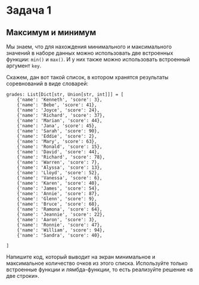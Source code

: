 # Задача 1
## Максимум и минимум
Мы знаем, что для нахождения минимального и максимального значений в наборе данных можно использовать две встроенных функции: `min()` и `max()`. И у них также можно использовать встроенный аргумент `key`. 

Скажем, дан вот такой список, в котором хранятся результаты соревнований в виде словарей:

```
grades: List[Dict[str, Union[str, int]]] = [
    {'name': 'Kenneth', 'score': 3}, 
    {'name': 'Bebe', 'score': 41}, 
    {'name': 'Joyce', 'score': 24}, 
    {'name': 'Richard', 'score': 37}, 
    {'name': 'Marian', 'score': 44}, 
    {'name': 'Jana', 'score': 45},
    {'name': 'Sarah', 'score': 90},
    {'name': 'Eddie', 'score': 2}, 
    {'name': 'Mary', 'score': 63},
    {'name': 'Ronald', 'score': 15},
    {'name': 'David', 'score': 44},
    {'name': 'Richard', 'score': 78},
    {'name': 'Warren', 'score': 7},
    {'name': 'Alyssa', 'score': 13},
    {'name': 'Lloyd', 'score': 52},
    {'name': 'Vanessa', 'score': 6},
    {'name': 'Karen', 'score': 40},
    {'name': 'James', 'score': 54},
    {'name': 'Annie', 'score': 87},
    {'name': 'Glenn', 'score': 9},
    {'name': 'Bruce', 'score': 68},
    {'name': 'Ramona', 'score': 64},
    {'name': 'Jeannie', 'score': 22},
    {'name': 'Aaron', 'score': 3},
    {'name': 'Ronnie', 'score': 47},
    {'name': 'William', 'score': 94},
    {'name': 'Sandra', 'score': 40},

]
``` 
Напишите код, который выводит на экран минимальное и максимальное количество очков из этого списка. Используйте только встроенные функции и лямбда-функции, то есть реализуйте решение «в две строки».
